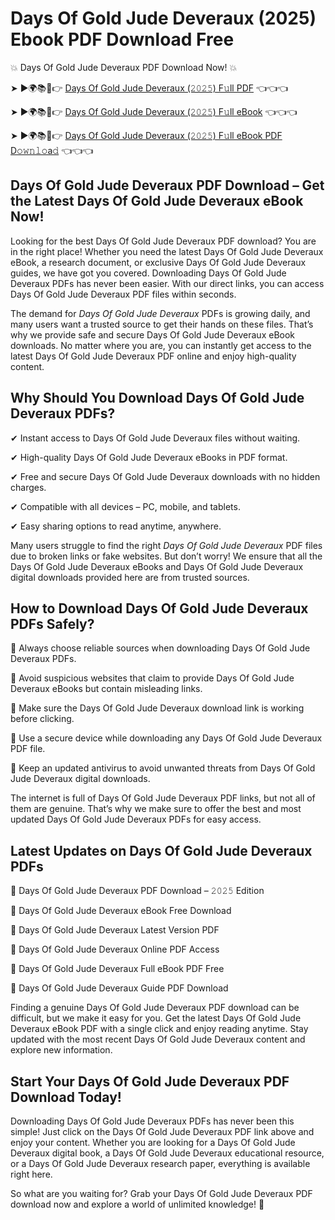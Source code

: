 # Days Of Gold Jude Deveraux (2025) Ebook PDF Download Free

💥 Days Of Gold Jude Deveraux PDF Download Now! 💥

➤ ►🌍📚📱👉 [Days Of Gold Jude Deveraux (𝟸𝟶𝟸𝟻) F𝚞ll PDF](https://getpdf.xyz/days-of-gold-jude-deveraux) 👈👈👈


➤ ►🌍📚📱👉 [Days Of Gold Jude Deveraux (𝟸𝟶𝟸𝟻) F𝚞ll eBook](https://getpdf.xyz/days-of-gold-jude-deveraux) 👈👈👈


➤ ►🌍📚📱👉 [Days Of Gold Jude Deveraux (𝟸𝟶𝟸𝟻) F𝚞ll eBook PDF D𝚘𝚠𝚗𝚕𝚘a𝚍](https://getpdf.xyz/days-of-gold-jude-deveraux) 👈👈👈


## Days Of Gold Jude Deveraux PDF Download – Get the Latest Days Of Gold Jude Deveraux eBook Now!

Looking for the best Days Of Gold Jude Deveraux PDF download? You are in the right place! Whether you need the latest Days Of Gold Jude Deveraux eBook, a research document, or exclusive Days Of Gold Jude Deveraux guides, we have got you covered. Downloading Days Of Gold Jude Deveraux PDFs has never been easier. With our direct links, you can access Days Of Gold Jude Deveraux PDF files within seconds.

The demand for *Days Of Gold Jude Deveraux* PDFs is growing daily, and many users want a trusted source to get their hands on these files. That’s why we provide safe and secure Days Of Gold Jude Deveraux eBook downloads. No matter where you are, you can instantly get access to the latest Days Of Gold Jude Deveraux PDF online and enjoy high-quality content.

## Why Should You Download Days Of Gold Jude Deveraux PDFs?

✔ Instant access to Days Of Gold Jude Deveraux files without waiting.

✔ High-quality Days Of Gold Jude Deveraux eBooks in PDF format.

✔ Free and secure Days Of Gold Jude Deveraux downloads with no hidden charges.

✔ Compatible with all devices – PC, mobile, and tablets.

✔ Easy sharing options to read anytime, anywhere.

Many users struggle to find the right *Days Of Gold Jude Deveraux* PDF files due to broken links or fake websites. But don’t worry! We ensure that all the Days Of Gold Jude Deveraux eBooks and Days Of Gold Jude Deveraux digital downloads provided here are from trusted sources.

## How to Download Days Of Gold Jude Deveraux PDFs Safely?

📌 Always choose reliable sources when downloading Days Of Gold Jude Deveraux PDFs.

📌 Avoid suspicious websites that claim to provide Days Of Gold Jude Deveraux eBooks but contain misleading links.

📌 Make sure the Days Of Gold Jude Deveraux download link is working before clicking.

📌 Use a secure device while downloading any Days Of Gold Jude Deveraux PDF file.

📌 Keep an updated antivirus to avoid unwanted threats from Days Of Gold Jude Deveraux digital downloads.

The internet is full of Days Of Gold Jude Deveraux PDF links, but not all of them are genuine. That’s why we make sure to offer the best and most updated Days Of Gold Jude Deveraux PDFs for easy access.

## Latest Updates on Days Of Gold Jude Deveraux PDFs

🔹 Days Of Gold Jude Deveraux PDF Download – 𝟸𝟶𝟸𝟻 Edition

🔹 Days Of Gold Jude Deveraux eBook Free Download

🔹 Days Of Gold Jude Deveraux Latest Version PDF

🔹 Days Of Gold Jude Deveraux Online PDF Access

🔹 Days Of Gold Jude Deveraux Full eBook PDF Free

🔹 Days Of Gold Jude Deveraux Guide PDF Download

Finding a genuine Days Of Gold Jude Deveraux PDF download can be difficult, but we make it easy for you. Get the latest Days Of Gold Jude Deveraux eBook PDF with a single click and enjoy reading anytime. Stay updated with the most recent Days Of Gold Jude Deveraux content and explore new information.

## Start Your Days Of Gold Jude Deveraux PDF Download Today!

Downloading Days Of Gold Jude Deveraux PDFs has never been this simple! Just click on the Days Of Gold Jude Deveraux PDF link above and enjoy your content. Whether you are looking for a Days Of Gold Jude Deveraux digital book, a Days Of Gold Jude Deveraux educational resource, or a Days Of Gold Jude Deveraux research paper, everything is available right here.

So what are you waiting for? Grab your Days Of Gold Jude Deveraux PDF download now and explore a world of unlimited knowledge! 🚀